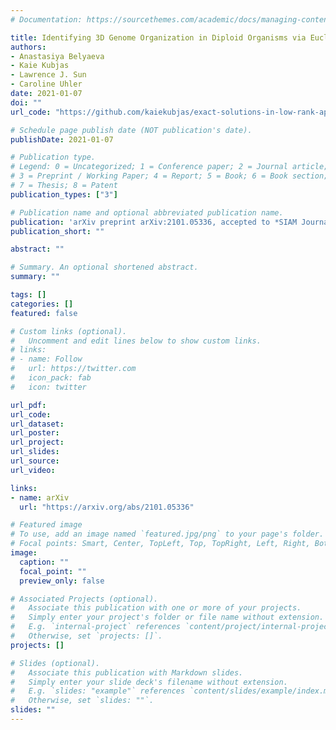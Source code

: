 ```yaml
---
# Documentation: https://sourcethemes.com/academic/docs/managing-content/

title: Identifying 3D Genome Organization in Diploid Organisms via Euclidean Distance Geometry
authors: 
- Anastasiya Belyaeva 
- Kaie Kubjas
- Lawrence J. Sun
- Caroline Uhler
date: 2021-01-07
doi: ""
url_code: "https://github.com/kaiekubjas/exact-solutions-in-low-rank-approximation-with-zeros"

# Schedule page publish date (NOT publication's date).
publishDate: 2021-01-07

# Publication type.
# Legend: 0 = Uncategorized; 1 = Conference paper; 2 = Journal article;
# 3 = Preprint / Working Paper; 4 = Report; 5 = Book; 6 = Book section;
# 7 = Thesis; 8 = Patent
publication_types: ["3"]

# Publication name and optional abbreviated publication name.
publication: 'arXiv preprint arXiv:2101.05336, accepted to *SIAM Journal on Mathematics of Data Science*'
publication_short: ""

abstract: ""

# Summary. An optional shortened abstract.
summary: ""

tags: []
categories: []
featured: false

# Custom links (optional).
#   Uncomment and edit lines below to show custom links.
# links:
# - name: Follow
#   url: https://twitter.com
#   icon_pack: fab
#   icon: twitter

url_pdf: 
url_code: 
url_dataset:
url_poster:
url_project:
url_slides:
url_source:
url_video:

links:
- name: arXiv
  url: "https://arxiv.org/abs/2101.05336"

# Featured image
# To use, add an image named `featured.jpg/png` to your page's folder. 
# Focal points: Smart, Center, TopLeft, Top, TopRight, Left, Right, BottomLeft, Bottom, BottomRight.
image:
  caption: ""
  focal_point: ""
  preview_only: false

# Associated Projects (optional).
#   Associate this publication with one or more of your projects.
#   Simply enter your project's folder or file name without extension.
#   E.g. `internal-project` references `content/project/internal-project/index.md`.
#   Otherwise, set `projects: []`.
projects: []

# Slides (optional).
#   Associate this publication with Markdown slides.
#   Simply enter your slide deck's filename without extension.
#   E.g. `slides: "example"` references `content/slides/example/index.md`.
#   Otherwise, set `slides: ""`.
slides: ""
---
```

